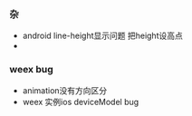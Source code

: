 ### 杂
- android line-height显示问题  把height设高点
- 



### weex bug
- animation没有方向区分
- weex 实例ios deviceModel bug